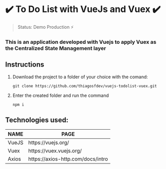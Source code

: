 <h1>✔️ To Do List with VueJs and Vuex ✔️</h1>

> Status: Demo Production ⚡

### This is an application developed with Vuejs to apply Vuex as the Centralized State Management layer

## Instructions

1. Download the project to a folder of your choice with the comand:

   ```git clone https://github.com/thiagosfdev/vuejs-todolist-vuex.git```

1. Enter the created folder and run the command 

   ```npm i```

## Technologies used:

<table>
  <thead>
    <th>NAME</th>
    <th>PAGE</th>
  </thead>
  <tbody>
    <tr>
      <td>VueJS</td>
      <td>https://vuejs.org/</td>
    </tr>
    <tr>
      <td>Vuex</td>
      <td>https://vuex.vuejs.org/</td>
    </tr>
    <tr>
      <td>Axios</td>
      <td>https://axios-http.com/docs/intro</td>
    </tr>
  </tbody>
</table>
